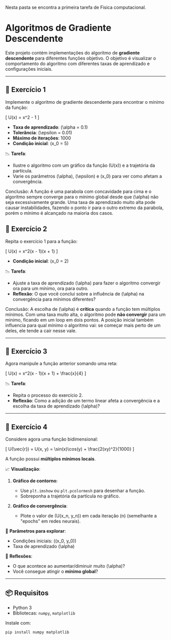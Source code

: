 Nesta pasta se encontra a primeira tarefa de Fisica computacional. 

# Algoritmos de Gradiente Descendente

Este projeto contém implementações do algoritmo de **gradiente descendente** para diferentes funções objetivo. O objetivo é visualizar o comportamento do algoritmo com diferentes taxas de aprendizado e configurações iniciais.

---

## 🧮 Exercício 1

Implemente o algoritmo de gradiente descendente para encontrar o mínimo da função:

\[
U(x) = x^2 - 1
\]

- **Taxa de aprendizado**: \(\alpha = 0.1\)  
- **Tolerância**: \(\epsilon = 0.01\)  
- **Máximo de iterações**: 1000  
- **Condição inicial**: \(x_0 = 5\)

📉 **Tarefa**:  
- Ilustre o algoritmo com um gráfico da função \(U(x)\) e a trajetória da partícula.
- Varie os parâmetros \(\alpha\), \(\epsilon\) e \(x_0\) para ver como afetam a convergência.

Conclusão: A função é uma parabola com concavidade para cima e o algoritmo sempre converge para o mínimo global desde que \(\alpha\) não seja excessivamente grande. Uma taxa de aprendizado muito alta pode causar instabilidades, fazendo o ponto ir para o outro extremo da parabola, porém o mínimo é alcançado na maioria dos casos.

## 🧮 Exercício 2

Repita o exercício 1 para a função:

\[
U(x) = x^2(x - 1)(x + 1)
\]

- **Condição inicial**: \(x_0 = 2\)

📉 **Tarefa**:  
- Ajuste a taxa de aprendizado \(\alpha\) para fazer o algoritmo convergir ora para um mínimo, ora para outro.
- **Reflexão**: O que você conclui sobre a influência de \(\alpha\) na convergência para mínimos diferentes?

Conclusão: A escolha de \(\alpha\) é **crítica** quando a função tem múltiplos mínimos. Com uma taxa muito alta, o algoritmo pode **não convergir** para um minimo, ficando em um loop em dois pontos. A posição inicial também influencia para qual mínimo o algoritmo vai: se começar mais perto de um deles, ele tende a cair nesse vale.

---

## 🧮 Exercício 3

Agora manipule a função anterior somando uma reta:

\[
U(x) = x^2(x - 1)(x + 1) + \frac{x}{4}
\]

📉 **Tarefa**:  
- Repita o processo do exercício 2.
- **Reflexão**: Como a adição de um termo linear afeta a convergência e a escolha da taxa de aprendizado \(\alpha\)?

---

## 🧮 Exercício 4

Considere agora uma função bidimensional:

\[
U(\vec{r}) = U(x, y) = \sin(x)\cos(y) + \frac{2(xy)^2}{1000}
\]

A função possui **múltiplos mínimos locais**.

📈 **Visualização**:

1. **Gráfico de contorno**:
   - Use `plt.imshow` ou `plt.pcolormesh` para desenhar a função.
   - Sobreponha a trajetória da partícula no gráfico.

2. **Gráfico de convergência**:
   - Plote o valor de \(U(x_n, y_n)\) em cada iteração \(n\) (semelhante a "epochs" em redes neurais).

🔁 **Parâmetros para explorar**:
- Condições iniciais: \((x_0, y_0)\)
- Taxa de aprendizado \(\alpha\)

💬 **Reflexões**:
- O que acontece ao aumentar/diminuir muito \(\alpha\)?
- Você consegue atingir o **mínimo global**?

---

## 📦 Requisitos

- Python 3
- Bibliotecas: `numpy`, `matplotlib`

Instale com:

```bash
pip install numpy matplotlib
